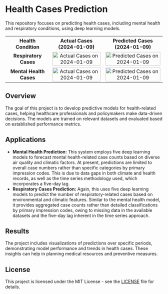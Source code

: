 # Health Cases Prediction

This repository focuses on predicting health cases, including mental health and respiratory conditions, using deep learning models. 

<table>
  <tr>
    <th style="text-align: center; font-weight: bold;">Health Condition</th>
    <th style="text-align: center; font-weight: bold;">Actual Cases (2024-01-09)</th>
    <th style="text-align: center; font-weight: bold;">Predicted Cases (2024-01-09)</th>
  </tr>
  <tr>
    <td style="text-align: center; font-weight: bold;">Respiratory Cases</td>
    <td style="text-align: center;">
      <img src="https://github.com/user-attachments/assets/d33eb868-6a8f-4c9b-bfee-a0c9f23fa2c0" alt="Actual Cases on 2024-01-09" style="width: 100%;" />
    </td>
    <td style="text-align: center;">
      <img src="https://github.com/user-attachments/assets/2b2a475c-efc6-483f-9c95-c95b20f6b819" alt="Predicted Cases on 2024-01-09" style="width: 100%;" />
    </td>
  </tr>
  <tr>
    <td style="text-align: center; font-weight: bold;">Mental Health Cases</td>
    <td style="text-align: center;">
      <img src="https://github.com/user-attachments/assets/018ddcaf-d4d8-4d52-b2b9-065f3e53ea80" alt="Actual Cases on 2024-01-09" style="width: 100%;" />
    </td>
    <td style="text-align: center;">
      <img src="https://github.com/user-attachments/assets/44bd4263-fe39-49c5-ac38-55d7ac28ecd1" alt="Predicted Cases on 2024-01-09" style="width: 100%;" />
    </td>
  </tr>
</table>


## Overview

The goal of this project is to develop predictive models for health-related cases, helping healthcare professionals and policymakers make data-driven decisions. The models are trained on relevant datasets and evaluated based on established performance metrics.

## Applications

- **Mental Health Prediction:** This system employs five deep learning models to forecast mental health-related case counts based on diverse air quality and climatic factors. At present, predictions are limited to overall case numbers rather than specific categories by primary impression codes. This is due to data gaps in both climate and health records, as well as the time series methodology used, which incorporates a five-day lag.
- **Respiratory Cases Prediction:** Again, this uses five deep learning models to predict the number of respiratory-related cases based on environmental and climatic features. Similar to the mental health model, it provides aggregated case counts rather than detailed classifications by primary impression codes, owing to missing data in the available datasets and the five-day lag inherent in the time series approach.

## Results

The project includes visualizations of predictions over specific periods, demonstrating model performance and trends in health cases. These insights can help in planning medical resources and preventive measures.

## License

This project is licensed under the MIT License - see the [LICENSE](LICENSE) file for details.


